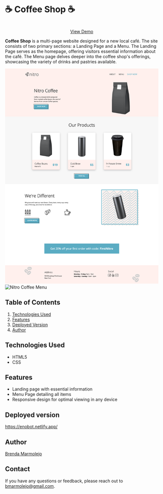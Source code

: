 # ☕ Coffee Shop ☕

<p align="center">
    <br />
    <a href="https://">View Demo</a>
</p>

**Coffee Shop** is a multi-page website designed for a new local café. The site consists of two primary sections: a Landing Page and a Menu. The Landing Page serves as the homepage, offering visitors essential information about the café. The Menu page delves deeper into the coffee shop's offerings, showcasing the variety of drinks and pastries available.

![Nitro Coffee Home](./coffee_shop/assets/images/Coffee%20Shop%20-%20Home.png)
![Nitro Coffee Menu](./coffee_shop/assets/images/Coffee%20Shop%20-%20Menu.png.png)


## Table of Contents

1. [Technologies Used](#technologies-used)
2. [Features](#functionalities)
3. [Deployed Version](#deployed-version)
4. [Author](#author)


## Technologies Used
- HTML5
- CSS

## Features

- Landing page with essential information
- Menu Page detailing all items
- Responsive design for optimal viewing in any device


## Deployed version

https://enobot.netlify.app/


## Author

[Brenda Marmolejo](https://github.com/bmarmolejo)

## Contact
If you have any questions or feedback, please reach out to bmarmolejo@gmail.com.
